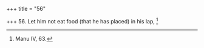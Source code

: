 +++
title = "56"

+++
56. Let him not eat food (that he has placed) in his lap, [^41] 


[^41]:  Manu IV, 63.
